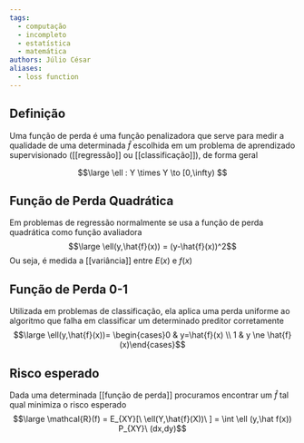 ```yaml
---
tags:
  - computação
  - incompleto
  - estatística
  - matemática
authors: Júlio César
aliases:
  - loss function
---
```


## Definição

Uma função de perda é uma função penalizadora que serve para medir a qualidade de uma determinada $\hat{f}$ escolhida em um problema de aprendizado supervisionado ([[regressão]] ou [[classificação]]), de forma geral

$$\large \ell : Y \times Y \to [0,\infty) $$

## Função de Perda Quadrática

Em problemas de regressão normalmente se usa a função de perda quadrática como função avaliadora
$$\large \ell(y,\hat{f}(x)) = (y-\hat{f}(x))^2$$
Ou seja, é medida a [[variância]] entre $E(x)$ e $f(x)$

## Função de Perda 0-1

Utilizada em problemas de classificação, ela aplica uma perda uniforme ao algoritmo que falha em classificar um determinado preditor corretamente
$$\large \ell(y,\hat{f}(x))= \begin{cases}0 & y=\hat{f}(x) \\ 1 & y \ne \hat{f}(x)\end{cases}$$

## Risco esperado

Dada uma determinada [[função de perda]] procuramos encontrar um $\hat{f}$ tal qual minimiza o risco esperado
$$\large \mathcal{R}(f) = E_{XY}[\ \ell(Y,\hat{f}(X))\ ] = \int \ell (y,\hat f(x)) P_{XY}\ (dx,dy)$$
